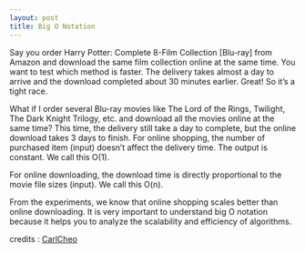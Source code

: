 ```yaml
---
layout: post
title: Big O Notation
---
```


Say you order Harry Potter: Complete 8-Film Collection [Blu-ray] from Amazon and download the same film collection online at the same time. 
You want to test which method is faster. The delivery takes almost a day to arrive and the download completed about 30 minutes earlier. Great! So it’s a tight race.

What if I order several Blu-ray movies like The Lord of the Rings, Twilight, The Dark Knight Trilogy, etc. and download all the movies online at the same time? This time, the delivery still take a day to complete, but the online download takes 3 days to finish.
For online shopping, the number of purchased item (input) doesn’t affect the delivery time. The output is constant. We call this O(1).

For online downloading, the download time is directly proportional to the movie file sizes (input). We call this O(n).

From the experiments, we know that online shopping scales better than online downloading. It is very important to understand big O notation because it helps you to analyze the scalability and efficiency of algorithms.

credits : [CarlCheo](https://twitter.com/carlcheo)


